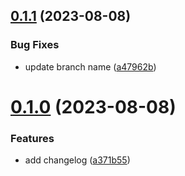 ## [0.1.1](https://github.com/Jaqg92/greetings-ci/compare/v0.1.0...v0.1.1) (2023-08-08)


### Bug Fixes

* update branch name ([a47962b](https://github.com/Jaqg92/greetings-ci/commit/a47962b04016482bf976541a71787e689c9d9d31))



# [0.1.0](https://github.com/Jaqg92/greetings-ci/compare/a371b55f905395e1cfcd4413b2c7d389820d46e1...v0.1.0) (2023-08-08)


### Features

* add changelog ([a371b55](https://github.com/Jaqg92/greetings-ci/commit/a371b55f905395e1cfcd4413b2c7d389820d46e1))



